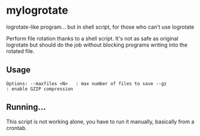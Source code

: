 mylogrotate
===========

logrotate-like program... but in shell script, for those who can't use logrotate

Perform file rotation thanks to a shell script. It's not as safe as original
logrotate but should do the job without blocking programs writing into the
rotated file.

## Usage
`
Options:
   --maxfiles <N>   : max number of files to save
   --gz             : enable GZIP compression
`

## Running...
This script is not working alone, you have to run it manually, basically
from a crontab.
